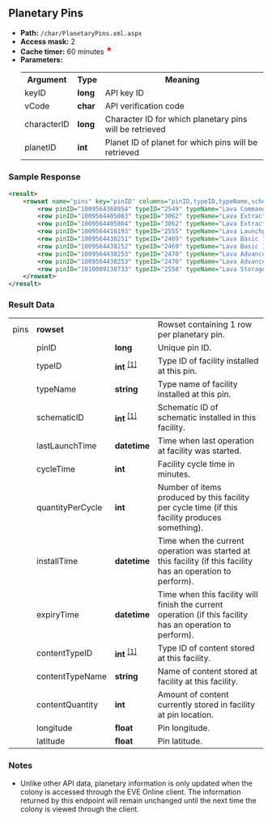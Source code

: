 ## Planetary Pins

* __Path:__ ``/char/PlanetaryPins.xml.aspx``
* __Access mask:__ 2
* __Cache timer:__ 60 minutes <sup title="Planetary colony information has special update rules.  See notes below" style="color: red">&#x2605;</sup>
* __Parameters:__
    <table>
        <tbody>
            <tr>
                <th>Argument</th>
                <th>Type</th>
                <th>Meaning</th>
            </tr>
            <tr>
                <td>keyID</td>
                <td><strong>long</strong></td>
                <td>API key ID</td>
            </tr>
            <tr>
                <td>vCode</td>
                <td><strong>char</strong></td>
                <td>API verification code</td>
            </tr>
            <tr>
                <td>characterID</td>
                <td><strong>long</strong></td>
                <td>Character ID for which planetary pins will be retrieved</td>
            </tr>
            <tr>
                <td>planetID</td>
                <td><strong>int</strong></td>
                <td>Planet ID of planet for which pins will be retrieved</td>
            </tr>
        </tbody>
    </table>

### Sample Response

```xml
<result>
    <rowset name="pins" key="pinID" columns="pinID,typeID,typeName,schematicID,lastLaunchTime,cycleTime,quantityPerCycle,installTime,expiryTime,contentTypeID,contentTypeName,contentQuantity,longitude,latitude">
        <row pinID="1009564368954" typeID="2549" typeName="Lava Command Center" schematicID="0" lastLaunchTime="0001-01-01 00:00:00" cycleTime="0" quantityPerCycle="0" installTime="0001-01-01 00:00:00" expiryTime="0001-01-01 00:00:00" contentTypeID="0" contentTypeName="" contentQuantity="0" longitude="-1.76925132343823" latitude="1.35576803141522"/>
        <row pinID="1009564405863" typeID="3062" typeName="Lava Extractor Control Unit" schematicID="0" lastLaunchTime="0001-01-01 00:00:00" cycleTime="0" quantityPerCycle="0" installTime="0001-01-01 00:00:00" expiryTime="0001-01-01 00:00:00" contentTypeID="0" contentTypeName="" contentQuantity="0" longitude="-1.9002762391" latitude="1.35996919697"/>
        <row pinID="1009564405864" typeID="3062" typeName="Lava Extractor Control Unit" schematicID="0" lastLaunchTime="2015-07-29 02:15:26" cycleTime="120" quantityPerCycle="1925" installTime="2015-07-29 02:15:26" expiryTime="2015-08-02 08:15:26" contentTypeID="0" contentTypeName="" contentQuantity="0" longitude="-1.94888869978" latitude="1.27919018972"/>
        <row pinID="1009564416193" typeID="2555" typeName="Lava Launchpad" schematicID="0" lastLaunchTime="0001-01-01 00:00:00" cycleTime="0" quantityPerCycle="0" installTime="0001-01-01 00:00:00" expiryTime="0001-01-01 00:00:00" contentTypeID="2389" contentTypeName="Plasmoids" contentQuantity="20260" longitude="-1.77328132701" latitude="1.31561528674"/>
        <row pinID="1009564438251" typeID="2469" typeName="Lava Basic Industry Facility" schematicID="122" lastLaunchTime="2015-07-23 03:43:31" cycleTime="0" quantityPerCycle="0" installTime="0001-01-01 00:00:00" expiryTime="0001-01-01 00:00:00" contentTypeID="2308" contentTypeName="Suspended Plasma" contentQuantity="1024" longitude="-1.78528278433" latitude="1.29670715686"/>
        <row pinID="1009564438252" typeID="2469" typeName="Lava Basic Industry Facility" schematicID="129" lastLaunchTime="2015-07-22 19:13:31" cycleTime="0" quantityPerCycle="0" installTime="0001-01-01 00:00:00" expiryTime="0001-01-01 00:00:00" contentTypeID="2306" contentTypeName="Non-CS Crystals" contentQuantity="2006" longitude="-1.75855213447" latitude="1.29539116693"/>
        <row pinID="1009564438253" typeID="2470" typeName="Lava Advanced Industry Facility" schematicID="71" lastLaunchTime="2015-07-22 19:43:31" cycleTime="0" quantityPerCycle="0" installTime="0001-01-01 00:00:00" expiryTime="0001-01-01 00:00:00" contentTypeID="2389" contentTypeName="Plasmoids" contentQuantity="40" longitude="-1.7736430669" latitude="1.27606869848"/>
        <row pinID="1009564438253" typeID="2470" typeName="Lava Advanced Industry Facility" schematicID="71" lastLaunchTime="2015-07-22 19:43:31" cycleTime="0" quantityPerCycle="0" installTime="0001-01-01 00:00:00" expiryTime="0001-01-01 00:00:00" contentTypeID="2401" contentTypeName="Chiral Structures" contentQuantity="20" longitude="-1.7736430669" latitude="1.27606869848"/>
        <row pinID="1010009138733" typeID="2558" typeName="Lava Storage Facility" schematicID="0" lastLaunchTime="0001-01-01 00:00:00" cycleTime="0" quantityPerCycle="0" installTime="0001-01-01 00:00:00" expiryTime="0001-01-01 00:00:00" contentTypeID="0" contentTypeName="" contentQuantity="0" longitude="-1.77787254933242" latitude="1.33187818274077"/>
    </rowset>
</result>
```  

### Result Data

<table>
    <tbody>
        <tr>
            <td>pins</td>
            <td><strong>rowset</strong></td>
            <td></td>
            <td>Rowset containing 1 row per planetary pin.</td>
        </tr>
        <tr>
            <td></td>
            <td>pinID</td>
            <td><strong>long</strong></td>
            <td>Unique pin ID.</td>
        </tr>
        <tr>
            <td></td>
            <td>typeID</td>
            <td>
		<strong>int</strong>
                <sup>
                <a href="../../sde/yaml_typeIDs/" title="Inventory Types file">[1]</a>
                </sup>
	    </td>
            <td>Type ID of facility installed at this pin.</td>
        </tr>
        <tr>
            <td></td>
            <td>typeName</td>
            <td><strong>string</strong></td>
            <td>Type name of facility installed at this pin.</td>
        </tr>
        <tr>
            <td></td>
            <td>schematicID</td>
            <td>
		<strong>int</strong>
                <sup>
		<a href="../../sde/sqlite_planetSchematics/" title="planetSchematics.schematicID">[1]</a>
                </sup>
	    </td>
            <td>Schematic ID of schematic installed in this facility.</td>
        </tr>
        <tr>
            <td></td>
            <td>lastLaunchTime</td>
            <td><strong>datetime</strong></td>
            <td>Time when last operation at facility was started.</td>
        </tr>
        <tr>
            <td></td>
            <td>cycleTime</td>
            <td><strong>int</strong></td>
            <td>Facility cycle time in minutes.</td>
        </tr>
        <tr>
            <td></td>
            <td>quantityPerCycle</td>
            <td><strong>int</strong></td>
            <td>Number of items produced by this facility per cycle time (if this facility produces something).</td>
        </tr>
        <tr>
            <td></td>
            <td>installTime</td>
            <td><strong>datetime</strong></td>
            <td>Time when the current operation was started at this facility (if this facility has an operation to perform).</td>
        </tr>
        <tr>
            <td></td>
            <td>expiryTime</td>
            <td><strong>datetime</strong></td>
            <td>Time when this facility will finish the current operation (if this facility has an operation to perform).</td>
        </tr>
        <tr>
            <td></td>
            <td>contentTypeID</td>
            <td>
		<strong>int</strong>
                <sup>
                <a href="../../sde/yaml_typeIDs/" title="Inventory Types file">[1]</a>
                </sup>
	    </td>
            <td>Type ID of content stored at this facility.</td>
        </tr>
        <tr>
            <td></td>
            <td>contentTypeName</td>
            <td><strong>string</strong></td>
            <td>Name of content stored at facility at this facility.</td>
        </tr>
        <tr>
            <td></td>
            <td>contentQuantity</td>
            <td><strong>int</strong></td>
            <td>Amount of content currently stored in facility at pin location.</td>
        </tr>
        <tr>
            <td></td>
            <td>longitude</td>
            <td><strong>float</strong></td>
            <td>Pin longitude.</td>
        </tr>
        <tr>
            <td></td>
            <td>latitude</td>
            <td><strong>float</strong></td>
            <td>Pin latitude.</td>
        </tr>
    </tbody>
</table>

### Notes

* Unlike other API data, planetary information is only updated when the colony is accessed through the EVE Online client.  The information returned by this endpoint will remain unchanged until the next time the colony is viewed through the client.
